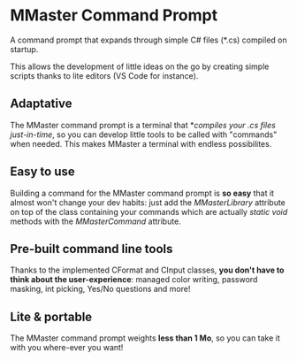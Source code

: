 # MMaster Command Prompt
A command prompt that expands through simple C# files (*.cs) compiled on startup.

This allows the development of little ideas on the go by creating simple scripts thanks to lite editors (VS Code for instance).

## Adaptative

The MMaster command prompt is a terminal that **compiles your *.cs files just-in-time**, so you can develop little tools to be called with "commands" when needed. This makes MMaster a terminal with endless possibilites.

## Easy to use

Building a command for the MMaster command prompt is **so easy** that it almost won't change your dev habits: just add the *MMasterLibrary* attribute on top of the class containing your commands which are actually *static void* methods with the *MMasterCommand* attribute.

## Pre-built command line tools

Thanks to the implemented CFormat and CInput classes, **you don't have to think about the user-experience**: managed color writing, password masking, int picking, Yes/No questions and more!

## Lite & portable

The MMaster command prompt weights **less than 1 Mo**, so you can take it with you where-ever you want!
